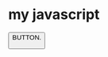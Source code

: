 <!DOCTYPE html>

<html>
<body>
 <h1> my javascript </h1>
 <button type = "button"
         onclick = "document.getElementByID('demo').innerHTML = Date()">
  BUTTON.</button?
  <p id = "demo"> </p>

 </body>
 </html>
